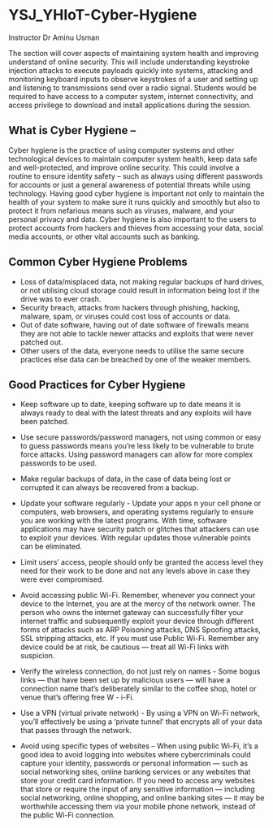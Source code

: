 # YSJ_YHIoT-Cyber-Hygiene

Instructor Dr Aminu Usman 

The section will cover aspects of maintaining system health and improving understand of online security. This will include understanding keystroke injection attacks to execute payloads quickly into systems, attacking and monitoring keyboard inputs to observe keystrokes of a user and setting up and listening to transmissions send over a radio signal. Students would be required to have access to a computer system, internet connectivity, and access privilege to download and install applications during the session.

## What is Cyber Hygiene – 

Cyber hygiene is the practice of using computer systems and other technological devices to maintain computer system health, keep data safe and well-protected, and improve online security. This could involve a routine to ensure identity safety – such as always using different passwords for accounts or just a general awareness of potential threats while using technology. 
Having good cyber hygiene is important not only to maintain the health of your system to make sure it runs quickly and smoothly but also to protect it from nefarious means such as viruses, malware, and your personal privacy and data. Cyber hygiene is also important to the users to protect accounts from hackers and thieves from accessing your data, social media accounts, or other vital accounts such as banking. 

 ## Common Cyber Hygiene Problems 
 
*	Loss of data/misplaced data, not making regular backups of hard drives, or not utilising cloud storage could result in information being lost if the drive was to ever crash. 
*	Security breach, attacks from hackers through phishing, hacking, malware, spam, or viruses could cost loss of accounts or data. 
*	Out of date software, having out of date software of firewalls means they are not able to tackle newer attacks and exploits that were never patched out.
*	Other users of the data, everyone needs to utilise the same secure practices else data can be breached by one of the weaker members. 

## Good Practices for Cyber Hygiene 
* Keep software up to date, keeping software up to date means it is always ready to deal with the latest threats and any exploits will have been patched.
* Use secure passwords/password managers, not using common or easy to guess passwords means you’re less likely to be vulnerable to brute force attacks. Using password managers can allow for more complex passwords to be used.
*	Make regular backups of data, in the case of data being lost or corrupted it can always be recovered from a backup.
*	Update your software regularly - Update your apps n your cell phone or computers, web browsers, and operating systems regularly to ensure you are working with the latest programs. With time, software applications may have security patch or glitches that attackers can use to exploit your devices. With regular updates those vulnerable points can be eliminated.
* Limit users’ access, people should only be granted the access level they need for their work to be done and not any levels above in case they were ever compromised. 
* Avoid accessing public Wi-Fi.  Remember, whenever you connect your device to the Internet, you are at the mercy of the network owner. The person who owns the internet gateway can successfully filter your internet traffic and subsequently exploit your device through different forms of attacks such as ARP Poisoning attacks, DNS Spoofing attacks, SSL stripping attacks, etc.  If you must use Public Wi-Fi.
Remember any device could be at risk, be cautious — treat all Wi-Fi links with suspicion.

* Verify the wireless connection, do not just rely on names - Some bogus links — that have been set up by malicious users — will have a connection name that’s deliberately similar to the coffee shop, hotel or venue that’s offering free W - i-Fi.

* Use a VPN (virtual private network) - By using a VPN on Wi-Fi network, you’ll effectively be using a ‘private tunnel’ that encrypts all of your data that passes through the network.

* Avoid using specific types of websites – When using public Wi-Fi, it’s a good idea to avoid logging into websites where cybercriminals could capture your identity, passwords or personal information — such as social networking sites, online banking services or any websites that store your credit card information. If you need to access any websites that store or require the input of any sensitive information — including social networking, online shopping, and online banking sites — it may be worthwhile accessing them via your mobile phone network, instead of the public Wi-Fi connection.

